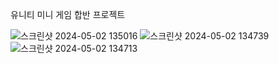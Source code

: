 유니티 미니 게임 합반 프로젝트

![스크린샷 2024-05-02 135016](https://github.com/Kim-coding/SurvialShooter/assets/126312003/73777d55-74b2-42e3-8944-7cd450e65919)
![스크린샷 2024-05-02 134739](https://github.com/Kim-coding/SurvialShooter/assets/126312003/2c2155ad-ddf4-4eb0-bf7e-58cdf1eaeb75)
![스크린샷 2024-05-02 134713](https://github.com/Kim-coding/SurvialShooter/assets/126312003/8480de43-a154-413c-ba74-d753e58bfe3a)
